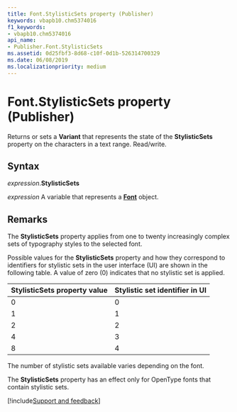 ```yaml
---
title: Font.StylisticSets property (Publisher)
keywords: vbapb10.chm5374016
f1_keywords:
- vbapb10.chm5374016
api_name:
- Publisher.Font.StylisticSets
ms.assetid: 0d25fbf3-8d68-c10f-0d1b-526314700329
ms.date: 06/08/2019
ms.localizationpriority: medium
---
```



# Font.StylisticSets property (Publisher)

Returns or sets a **Variant** that represents the state of the **StylisticSets** property on the characters in a text range. Read/write.


## Syntax

_expression_.**StylisticSets**

_expression_ A variable that represents a **[Font](Publisher.Font.md)** object.


## Remarks

The **StylisticSets** property applies from one to twenty increasingly complex sets of typography styles to the selected font.

Possible values for the **StylisticSets** property and how they correspond to identifiers for stylistic sets in the user interface (UI) are shown in the following table. A value of zero (0) indicates that no stylistic set is applied.

|StylisticSets property value|Stylistic set identifier in UI|
|:-----|:-----|
|0|0|
|1|1|
|2|2|
|4|3|
|8|4|

The number of stylistic sets available varies depending on the font.

The **StylisticSets** property has an effect only for OpenType fonts that contain stylistic sets.



[!include[Support and feedback](~/includes/feedback-boilerplate.md)]
